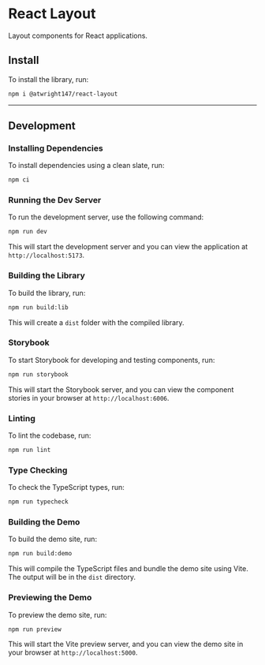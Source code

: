 # React Layout

Layout components for React applications.

## Install

To install the library, run:

```sh
npm i @atwright147/react-layout
```

---

## Development

### Installing Dependencies

To install dependencies using a clean slate, run:

```sh
npm ci
```

### Running the Dev Server

To run the development server, use the following command:

```sh
npm run dev
```

This will start the development server and you can view the application at `http://localhost:5173`.

### Building the Library

To build the library, run:

```sh
npm run build:lib
```

This will create a `dist` folder with the compiled library.

### Storybook

To start Storybook for developing and testing components, run:

```sh
npm run storybook
```

This will start the Storybook server, and you can view the component stories in your browser at `http://localhost:6006`.

### Linting

To lint the codebase, run:

```sh
npm run lint
```

### Type Checking

To check the TypeScript types, run:

```sh
npm run typecheck
```

### Building the Demo

To build the demo site, run:

```sh
npm run build:demo
```

This will compile the TypeScript files and bundle the demo site using Vite. The output will be in the `dist` directory.

### Previewing the Demo

To preview the demo site, run:

```sh
npm run preview
```

This will start the Vite preview server, and you can view the demo site in your browser at `http://localhost:5000`.
